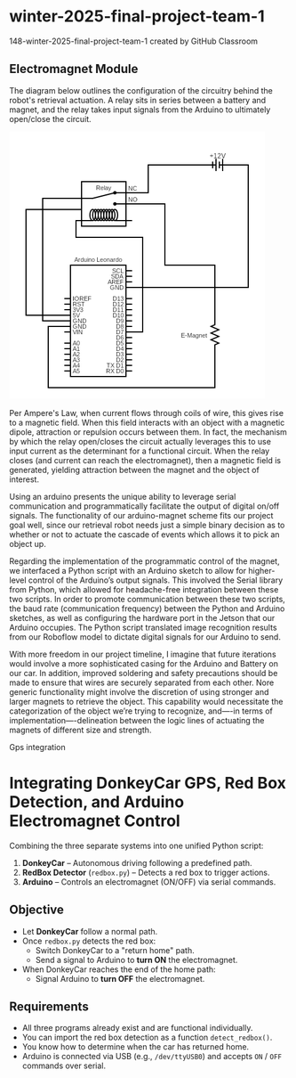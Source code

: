 # winter-2025-final-project-team-1
148-winter-2025-final-project-team-1 created by GitHub Classroom

<h2>Electromagnet Module</h2>

The diagram below outlines the configuration of the circuitry behind the robot's retrieval actuation. A relay sits in series between a battery and magnet, and the relay takes input signals from the Arduino to ultimately open/close the circuit.

![Magnet Circuit!](/images/circuit.png "Arduino and E-Magnet Circuit")

Per Ampere's Law, when current flows through coils of wire, this gives rise to a magnetic field. When this field interacts with an object with a magnetic dipole, attraction or repulsion occurs between them. In fact, the mechanism by which the relay open/closes the circuit actually leverages this to use input current as the determinant for a functional circuit. When the relay closes (and current can reach the electromagnet), then a magnetic field is generated, yielding attraction between the magnet and the object of interest.


Using an arduino presents the unique ability to leverage serial communication and programmatically facilitate the output of digital on/off signals. The functionality of our arduino-magnet scheme fits our project goal well, since  our retrieval robot needs just a simple binary decision as to whether or not to actuate the cascade of events which allows it to pick an object up.

Regarding the implementation of the programmatic control of the magnet, we interfaced a Python script with an Arduino sketch to allow for higher-level control of the Arduino’s output signals. This involved the Serial library from Python, which allowed for headache-free integration between these two scripts. In order to promote communication between these two scripts, the baud rate (communication frequency) between the Python and Arduino sketches, as well as configuring the hardware port in the Jetson that our Arduino occupies. The Python script translated image recognition results from our Roboflow model to dictate digital signals for our Arduino to send.

With more freedom in our project timeline, I imagine that future iterations would involve a more sophisticated casing for the Arduino and Battery on our car. In addition, improved soldering and safety precautions should be made to ensure that wires are securely separated from each other. Nore generic functionality might involve the discretion of using stronger and larger magnets to retrieve the object. This capability would necessitate the categorization of the object we’re trying to recognize, and—-in terms of implementation—-delineation between the logic lines of actuating the magnets of different size and strength.

Gps integration


# Integrating DonkeyCar GPS, Red Box Detection, and Arduino Electromagnet Control

Combining the three separate systems into one unified Python script:

1. **DonkeyCar** – Autonomous driving following a predefined path.
2. **RedBox Detector** (`redbox.py`) – Detects a red box to trigger actions.
3. **Arduino** – Controls an electromagnet (ON/OFF) via serial commands.

## Objective

- Let **DonkeyCar** follow a normal path.
- Once `redbox.py` detects the red box:
  - Switch DonkeyCar to a "return home" path.
  - Send a signal to Arduino to **turn ON** the electromagnet.
- When DonkeyCar reaches the end of the home path:
  - Signal Arduino to **turn OFF** the electromagnet.

## Requirements

- All three programs already exist and are functional individually.
- You can import the red box detection as a function `detect_redbox()`.
- You know how to determine when the car has returned home.
- Arduino is connected via USB (e.g., `/dev/ttyUSB0`) and accepts `ON` / `OFF` commands over serial.

